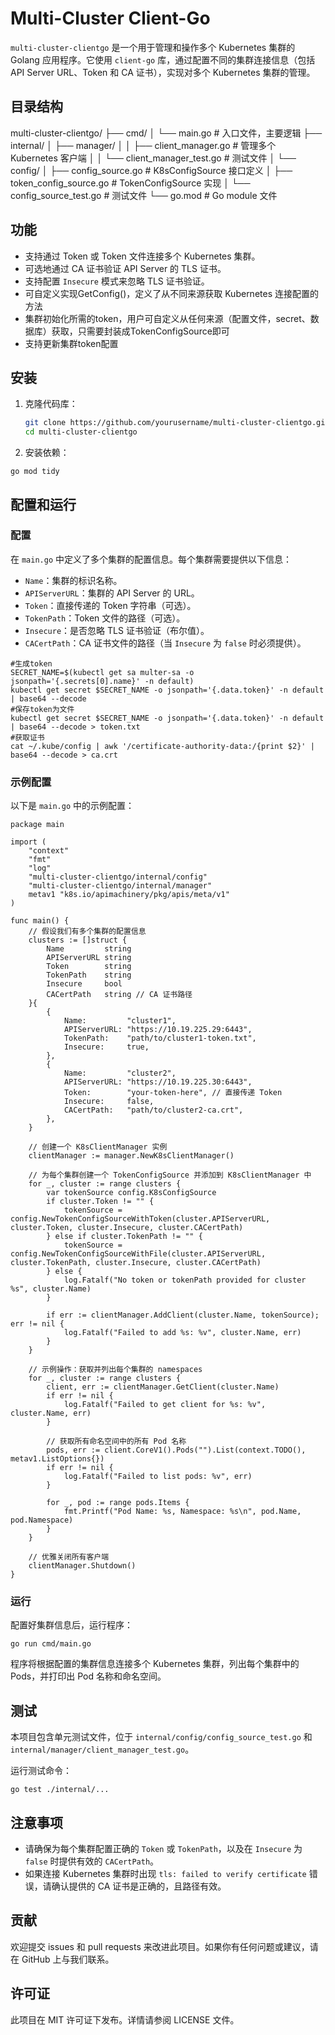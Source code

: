



# Multi-Cluster Client-Go

`multi-cluster-clientgo` 是一个用于管理和操作多个 Kubernetes 集群的 Golang 应用程序。它使用 `client-go` 库，通过配置不同的集群连接信息（包括 API Server URL、Token 和 CA 证书），实现对多个 Kubernetes 集群的管理。

## 目录结构

multi-cluster-clientgo/
├── cmd/
│ └── main.go # 入口文件，主要逻辑
├── internal/
│ ├── manager/
│ │ ├── client_manager.go # 管理多个 Kubernetes 客户端
│ │ └── client_manager_test.go # 测试文件
│ └── config/
│ ├── config_source.go # K8sConfigSource 接口定义
│ ├── token_config_source.go # TokenConfigSource 实现
│ └── config_source_test.go # 测试文件
└── go.mod # Go module 文件


## 功能

- 支持通过 Token 或 Token 文件连接多个 Kubernetes 集群。
- 可选地通过 CA 证书验证 API Server 的 TLS 证书。
- 支持配置 `Insecure` 模式来忽略 TLS 证书验证。
- 可自定义实现GetConfig()，定义了从不同来源获取 Kubernetes 连接配置的方法
- 集群初始化所需的token，用户可自定义从任何来源（配置文件，secret、数据库）获取，只需要封装成TokenConfigSource即可
- 支持更新集群token配置

## 安装

1. 克隆代码库：

   ```bash
   git clone https://github.com/yourusername/multi-cluster-clientgo.git
   cd multi-cluster-clientgo

2. 安装依赖：

```
go mod tidy
```

## 配置和运行

### 配置

在 `main.go` 中定义了多个集群的配置信息。每个集群需要提供以下信息：

- `Name`：集群的标识名称。
- `APIServerURL`：集群的 API Server 的 URL。
- `Token`：直接传递的 Token 字符串（可选）。
- `TokenPath`：Token 文件的路径（可选）。
- `Insecure`：是否忽略 TLS 证书验证（布尔值）。
- `CACertPath`：CA 证书文件的路径（当 `Insecure` 为 `false` 时必须提供）。

```
#生成token
SECRET_NAME=$(kubectl get sa multer-sa -o jsonpath='{.secrets[0].name}' -n default)
kubectl get secret $SECRET_NAME -o jsonpath='{.data.token}' -n default | base64 --decode
#保存token为文件
kubectl get secret $SECRET_NAME -o jsonpath='{.data.token}' -n default | base64 --decode > token.txt
#获取证书
cat ~/.kube/config | awk '/certificate-authority-data:/{print $2}' | base64 --decode > ca.crt
```



### 示例配置

以下是 `main.go` 中的示例配置：

```
package main

import (
	"context"
	"fmt"
	"log"
	"multi-cluster-clientgo/internal/config"
	"multi-cluster-clientgo/internal/manager"
	metav1 "k8s.io/apimachinery/pkg/apis/meta/v1"
)

func main() {
	// 假设我们有多个集群的配置信息
	clusters := []struct {
		Name         string
		APIServerURL string
		Token        string
		TokenPath    string
		Insecure     bool
		CACertPath   string // CA 证书路径
	}{
		{
			Name:         "cluster1",
			APIServerURL: "https://10.19.225.29:6443",
			TokenPath:    "path/to/cluster1-token.txt",
			Insecure:     true,
		},
		{
			Name:         "cluster2",
			APIServerURL: "https://10.19.225.30:6443",
			Token:        "your-token-here", // 直接传递 Token
			Insecure:     false,
			CACertPath:   "path/to/cluster2-ca.crt",
		},
	}

	// 创建一个 K8sClientManager 实例
	clientManager := manager.NewK8sClientManager()

	// 为每个集群创建一个 TokenConfigSource 并添加到 K8sClientManager 中
	for _, cluster := range clusters {
		var tokenSource config.K8sConfigSource
		if cluster.Token != "" {
			tokenSource = config.NewTokenConfigSourceWithToken(cluster.APIServerURL, cluster.Token, cluster.Insecure, cluster.CACertPath)
		} else if cluster.TokenPath != "" {
			tokenSource = config.NewTokenConfigSourceWithFile(cluster.APIServerURL, cluster.TokenPath, cluster.Insecure, cluster.CACertPath)
		} else {
			log.Fatalf("No token or tokenPath provided for cluster %s", cluster.Name)
		}

		if err := clientManager.AddClient(cluster.Name, tokenSource); err != nil {
			log.Fatalf("Failed to add %s: %v", cluster.Name, err)
		}
	}

	// 示例操作：获取并列出每个集群的 namespaces
	for _, cluster := range clusters {
		client, err := clientManager.GetClient(cluster.Name)
		if err != nil {
			log.Fatalf("Failed to get client for %s: %v", cluster.Name, err)
		}

		// 获取所有命名空间中的所有 Pod 名称
		pods, err := client.CoreV1().Pods("").List(context.TODO(), metav1.ListOptions{})
		if err != nil {
			log.Fatalf("Failed to list pods: %v", err)
		}

		for _, pod := range pods.Items {
			fmt.Printf("Pod Name: %s, Namespace: %s\n", pod.Name, pod.Namespace)
		}
	}

	// 优雅关闭所有客户端
	clientManager.Shutdown()
}

```

### 运行

配置好集群信息后，运行程序：

```
go run cmd/main.go
```

程序将根据配置的集群信息连接多个 Kubernetes 集群，列出每个集群中的 Pods，并打印出 Pod 名称和命名空间。

## 测试

本项目包含单元测试文件，位于 `internal/config/config_source_test.go` 和 `internal/manager/client_manager_test.go`。

运行测试命令：

```
go test ./internal/...
```

## 注意事项

- 请确保为每个集群配置正确的 `Token` 或 `TokenPath`，以及在 `Insecure` 为 `false` 时提供有效的 `CACertPath`。
- 如果连接 Kubernetes 集群时出现 `tls: failed to verify certificate` 错误，请确认提供的 CA 证书是正确的，且路径有效。

## 贡献

欢迎提交 issues 和 pull requests 来改进此项目。如果你有任何问题或建议，请在 GitHub 上与我们联系。

## 许可证

此项目在 MIT 许可证下发布。详情请参阅 LICENSE 文件。
